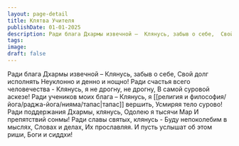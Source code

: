 ```yaml
---
layout: page-detail
title: Клятва Учителя
publishDate: 01-01-2025
description: Ради блага Дхармы извечной –  Клянусь, забыв о себе,  Свой долг исполнять  Неуклонно и денно и нощно!  Ради счастья всего человечества -  Клянусь, я не дрогну, не дрогну,  В самой суровой аскезе!
tags:
image:
draft: false
---
```

Ради блага Дхармы извечной –  Клянусь, забыв о себе,  Свой долг исполнять  Неуклонно и денно и нощно!  Ради счастья всего человечества -  Клянусь, я не дрогну, не дрогну,  В самой суровой аскезе!  Ради учеников моих блага –  Клянусь, я [[религия и философия/йога/раджа-йога/нияма/тапас|тапас]] вершить,  Усмиряя тело сурово!  Ради поддержания Дхармы, клянусь,  Одолею я тысячи Мар  И препятствий сонмы!  Ради славы святых, клянусь -  Буду непоколебим в мыслях,  Словах и делах,  Их прославляя.  И пусть услышат об этом риши,  Боги и сиддхи!